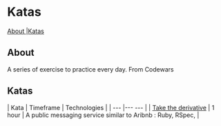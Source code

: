 # Katas

[About ](#About) |[Katas ](#Katas) 

## About
A series of exercise to practice every day. From Codewars

## Katas

| Kata    | Timeframe          | Technologies        |
| ---              |---             ---                       |
| [Take the derivative](https://github.com/Dlibmanw/katas/tree/master/take_the_derivative)  | 1 hour  |  A public messaging service similar to Aribnb : Ruby, RSpec,  |
